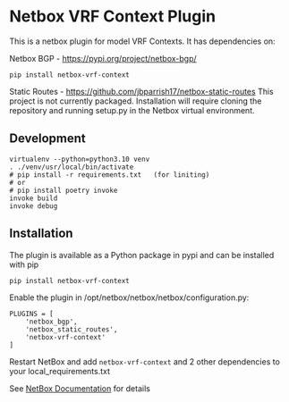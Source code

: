 # Netbox VRF Context Plugin

This is a netbox plugin for model VRF Contexts. It has dependencies on:

Netbox BGP - https://pypi.org/project/netbox-bgp/
```
pip install netbox-vrf-context
```
Static Routes - https://github.com/jbparrish17/netbox-static-routes
This project is not currently packaged. Installation will require cloning the repository and running setup.py in the Netbox virtual environment.

## Development

```
virtualenv --python=python3.10 venv
. ./venv/usr/local/bin/activate
# pip install -r requirements.txt   (for liniting)
# or
# pip install poetry invoke
invoke build
invoke debug
```

## Installation

The plugin is available as a Python package in pypi and can be installed with pip  

```
pip install netbox-vrf-context
```
Enable the plugin in /opt/netbox/netbox/netbox/configuration.py:
```
PLUGINS = [
    'netbox_bgp',
    'netbox_static_routes',
    'netbox-vrf-context'
]
```
Restart NetBox and add `netbox-vrf-context` and 2 other dependencies to your local_requirements.txt

See [NetBox Documentation](https://docs.netbox.dev/en/stable/plugins/#installing-plugins) for details
